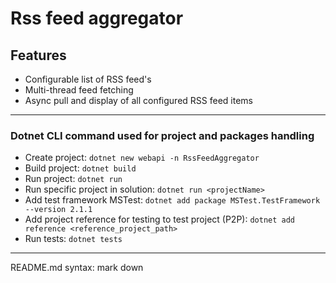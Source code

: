 # Rss feed aggregator
## Features
* Configurable list of RSS feed's
* Multi-thread feed fetching
* Async pull and display of all configured RSS feed items

---
### Dotnet CLI command used for project and packages handling
* Create project: ```dotnet new webapi -n RssFeedAggregator```
* Build project: ```dotnet build```
* Run project: ```dotnet run```
* Run specific project in solution: ```dotnet run <projectName>```
* Add test framework MSTest: ```dotnet add package MSTest.TestFramework --version 2.1.1```
* Add project reference for testing to test project (P2P): ```dotnet add reference <reference_project_path>```
* Run tests: ```dotnet tests```

---
README.md syntax: mark down